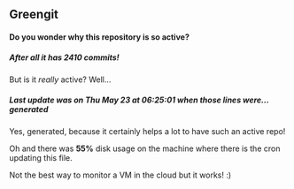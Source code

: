 ## Greengit

#### Do you wonder why this repository is so active?

##### After all it has 2410 commits!

But is it *really* active? Well...

##### Last update was on Thu May 23 at 06:25:01 when those lines were... generated

Yes, generated, because it certainly helps a lot to have such an active repo!

Oh and there was **55%** disk usage on the machine
where there is the cron updating this file.

Not the best way to monitor a VM in the cloud but it works! :)
